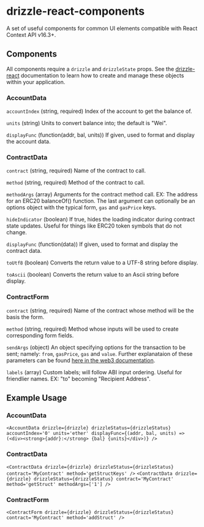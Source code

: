 # drizzle-react-components
A set of useful components for common UI elements compatible with React Context API v16.3+.

## Components

All components require a `drizzle` and `drizzleState` props. See the [drizzle-react](https://github.com/trufflesuite/drizzle-react) documentation to learn how to create and manage these objects within your application.

### AccountData

`accountIndex` (string, required) Index of the account to get the balance of.

`units` (string) Units to convert balance into; the default is "Wei".

`displayFunc` (function(addr, bal, units)) If given, used to format and display the account data. 

### ContractData

`contract` (string, required) Name of the contract to call.

`method` (string, required) Method of the contract to call.

`methodArgs` (array) Arguments for the contract method call. EX: The address for an ERC20 balanceOf() function. The last argument can optionally be an options object with the typical form, `gas` and `gasPrice` keys.

`hideIndicator` (boolean) If true, hides the loading indicator during contract state updates. Useful for things like ERC20 token symbols that do not change.

`displayFunc` (function(data)) If given, used to format and display the contract data.

`toUtf8` (boolean) Converts the return value to a UTF-8 string before display.

`toAscii` (boolean) Converts the return value to an Ascii string before display.

### ContractForm

`contract` (string, required) Name of the contract whose method will be the basis the form.

`method` (string, required) Method whose inputs will be used to create corresponding form fields.

`sendArgs` (object) An object specifying options for the transaction to be sent; namely: `from`, `gasPrice`, `gas` and `value`. Further explanataion of these parameters can be found [here in the web3 documentation](https://web3js.readthedocs.io/en/1.0/web3-eth-contract.html#id19).

`labels` (array) Custom labels; will follow ABI input ordering. Useful for friendlier names. EX: "to" becoming "Recipient Address".

## Example Usage

### AccountData

`<AccountData drizzle={drizzle} drizzleStatus={drizzleStatus} accountIndex='0' units='ether' displayFunc={(addr, bal, units) => (<div><strong>{addr}:</strong> {bal} {units}</div>)} />`

### ContractData

`<ContractData drizzle={drizzle} drizzleStatus={drizzleStatus} contract='MyContract' method='getStructKeys' />`
`<ContractData drizzle={drizzle} drizzleStatus={drizzleStatus} contract='MyContract' method='getStruct' methodArgs=['1'] />`

### ContractForm

`<ContractForm drizzle={drizzle} drizzleStatus={drizzleStatus} contract='MyContract' method='addStruct' />`


